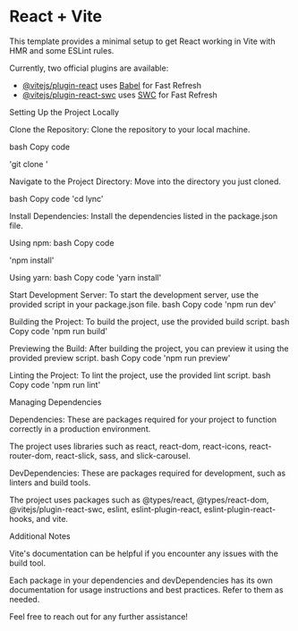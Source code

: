# React + Vite

This template provides a minimal setup to get React working in Vite with HMR and some ESLint rules.

Currently, two official plugins are available:

- [@vitejs/plugin-react](https://github.com/vitejs/vite-plugin-react/blob/main/packages/plugin-react/README.md) uses [Babel](https://babeljs.io/) for Fast Refresh
- [@vitejs/plugin-react-swc](https://github.com/vitejs/vite-plugin-react-swc) uses [SWC](https://swc.rs/) for Fast Refresh


Setting Up the Project Locally

Clone the Repository:
Clone the repository to your local machine.

bash
Copy code

'git clone <repository-url>'

Navigate to the Project Directory:
Move into the directory you just cloned.

bash
Copy code
'cd lync'

Install Dependencies:
Install the dependencies listed in the package.json file.

Using npm:
bash
Copy code

'npm install'

Using yarn:
bash
Copy code
'yarn install'

Start Development Server:
To start the development server, use the provided script in your package.json file.
bash
Copy code
'npm run dev'

Building the Project:
To build the project, use the provided build script.
bash
Copy code
'npm run build'

Previewing the Build:
After building the project, you can preview it using the provided preview script.
bash
Copy code
'npm run preview'

Linting the Project:
To lint the project, use the provided lint script.
bash
Copy code
'npm run lint'

Managing Dependencies

Dependencies: These are packages required for your project to function correctly in a production environment.

The project uses libraries such as react, react-dom, react-icons, react-router-dom, react-slick, sass, and slick-carousel.

DevDependencies: These are packages required for development, such as linters and build tools.

The project uses packages such as @types/react, @types/react-dom, @vitejs/plugin-react-swc, eslint, eslint-plugin-react, eslint-plugin-react-hooks, and vite.

Additional Notes

Vite's documentation can be helpful if you encounter any issues with the build tool.

Each package in your dependencies and devDependencies has its own documentation for usage instructions and best practices. Refer to them as needed.

Feel free to reach out for any further assistance!